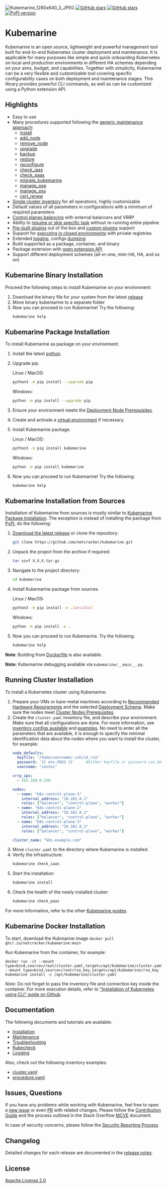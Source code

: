 ![Kubemarine_1280х640_3_JPEG](https://user-images.githubusercontent.com/5212888/162978291-63d55f19-7dc0-4126-ad39-cd69191e7e19.jpg)
[![GitHub stars](https://img.shields.io/github/v/release/Netcracker/Kubemarine)](https://github.com/Netcracker/KubeMarine/releases)
[![GitHub stars](https://img.shields.io/badge/contributions-welcome-orange.svg)](https://github.com/Netcracker/KubeMarine/blob/main/CONTRIBUTING.md)
[![PyPI version](https://badge.fury.io/py/kubemarine.svg)](https://badge.fury.io/py/kubemarine)

# Kubemarine

Kubemarine is an open source, lightweight and powerful management tool built for end-to-end Kubernetes cluster deployment and maintenance. It is applicable for many purposes like simple and quick onboarding Kubernetes on local and production environments in different HA schemes depending on your aims, budget, and capabilities. Together with simplicity, Kubemarine can be a very flexible and customizable tool covering specific configurability cases on both deployment and maintenance stages. This library provides powerful CLI commands, as well as can be customized using a Python extension API.

## Highlights
- Easy to use
- Many procedures supported following the [generic maintenance approach](documentation/Maintenance.md#basics):
  - [install](documentation/Installation.md#)
  - [add_node](documentation/Maintenance.md#add-node-procedure)
  - [remove_node](documentation/Maintenance.md#remove-node-procedure)
  - [upgrade](documentation/Maintenance.md#upgrade-procedure)
  - [backup](documentation/Maintenance.md#backup-procedure)
  - [restore](documentation/Maintenance.md#restore-procedure)
  - [reconfigure](documentation/Maintenance.md#reconfigure-procedure)
  - [check_iaas](documentation/Kubecheck.md#iaas-procedure)
  - [check_paas](documentation/Kubecheck.md#paas-procedure)
  - [migrate_kubemarine](documentation/Maintenance.md#kubemarine-migration-procedure)
  - [manage_psp](documentation/Maintenance.md#manage-psp-procedure)
  - [manage_pss](documentation/Maintenance.md#manage-pss-procedure)
  - [cert_renew](documentation/Maintenance.md#certificate-renew-procedure)
- [Single cluster inventory](documentation/Installation.md#configuration) for all operations, highly customizable
- Default values of all parameters in configurations with a minimum of required parameters
- [Control planes balancing](documentation/Installation.md#full-ha-scheme) with external balancers and VRRP
- Ability to [resume or skip specific task](documentation/Installation.md#tasks-list-redefinition) without re-running entire pipeline
- [Pre-built plugins](documentation/Installation.md#predefined-plugins) out of the box and [custom plugins](documentation/Installation.md#custom-plugins-installation-procedures) support
- Support for [executing in closed environments](documentation/Installation.md#installation-without-internet-resources) with private registries
- Extended [logging](documentation/Logging.md), configs [dumping](documentation/Installation.md#dump-files)
- Build supported as a package, container, and binary
- Package extension with [open extension API](documentation/PackageExtension.md)
- Support different deployment schemes (all-in-one, mini-HA, HA, and so on)

## Kubemarine Binary Installation
Proceed the following steps to install Kubemarine  on your environment:
1. Download the binary file for your system from the latest [release](https://github.com/Netcracker/KubeMarine/releases)
2. Move binary kubemarine to a separate folder 
3. Now you can proceed to run Kubemarine! Try the following:
   ```bash
   kubemarine help
   ```


## Kubemarine Package Installation
To install Kubemarine as package on your environment:
1. Install the latest [python](https://www.python.org/downloads/).
1. Upgrade pip.

   Linux / MacOS:
   ```bash
   python3 -m pip install --upgrade pip
   ```
   Windows:
   ```bash
   python -m pip install --upgrade pip
   ```
1. Ensure your environment meets the [Deployment Node Prerequisites](documentation/Installation.md#prerequisites-for-deployment-node).
1. Create and activate a [virtual environment](https://realpython.com/python-virtual-environments-a-primer/) if necessary.
1. Install Kubemarine package.

   Linux / MacOS:
   ```bash
   python3 -m pip install kubemarine
   ```
   Windows:
   ```bash
   python -m pip install kubemarine
   ```
1. Now you can proceed to run Kubemarine! Try the following:
   ```bash
   kubemarine help
   ```


## Kubemarine Installation from Sources
Installation of Kubemarine from sources is mostly similar to [Kubemarine Package Installation](#kubemarine-package-installation).
The exception is instead of installing the package from [PyPI](https://pypi.org/project/kubemarine/), do the following:
1. [Download the latest release](https://github.com/netcracker/kubemarine/releases) or clone the repository:
   ```bash
   git clone https://github.com/netcracker/kubemarine.git
   ```
1. Unpack the project from the archive if required:
   ```bash
   tar xzvf X.X.X.tar.gz
   ```
1. Navigate to the project directory:
   ```bash
   cd kubemarine
   ```
1. Install Kubemarine package from sources.

   Linux / MacOS:
   ```bash
   python3 -m pip install -e .[ansible]
   ```
   Windows:
   ```bash
   python -m pip install -e .
   ```
1. Now you can proceed to run Kubemarine. Try the following:
    ```bash
    kubemarine help
    ```

**Note**: Building from [Dockerfile](Dockerfile) is also available.


**Note:** Kubemarine debugging available via `kubemarine/__main__.py`.


## Running Cluster Installation
To install a Kubernetes cluster using Kubemarine:
1. Prepare your VMs or bare-metal machines according to [Recommended Hardware Requirements](documentation/Installation.md#recommended-hardware-requirements) and the selected [Deployment Scheme](documentation/Installation.md#deployment-schemes). Make sure the nodes meet [Cluster Nodes Prerequisites](documentation/Installation.md#prerequisites-for-cluster-nodes).
1. Create the `cluster.yaml` inventory file, and describe your environment. Make sure that all configurations are done. For more information, see [inventory configs available](documentation/Installation.md#configuration) and [examples](examples/cluster.yaml). No need to enter all the parameters that are available, it is enough to specify the minimal identification data about the nodes where you want to install the cluster, for example:
   ```yaml
   node_defaults:
     keyfile: "/home/username/.ssh/id_rsa"
     password: '{{ env.PASS }}'     #Either keyfile or password can be used.
     username: "centos"

   vrrp_ips:
     - 192.168.0.250

   nodes:
     - name: "k8s-control-plane-1"
       internal_address: "10.101.0.1"
       roles: ["balancer", "control-plane", "worker"]
     - name: "k8s-control-plane-2"
       internal_address: "10.101.0.2"
       roles: ["balancer", "control-plane", "worker"]
     - name: "k8s-control-plane-3"
       internal_address: "10.101.0.3"
       roles: ["balancer", "control-plane", "worker"]

   cluster_name: "k8s.example.com"
   ```
1. Move `cluster.yaml` to the directory where Kubemarine is installed.
1. Verify the infrastructure:
   ```bash
   kubemarine check_iaas
   ```
1. Start the installation:
   ```bash
   kubemarine install
   ```
1. Check the health of the newly installed cluster:
   ```bash
   kubemarine check_paas
   ```

For more information, refer to the other [Kubemarine guides](#documentation).

## Kubemarine Docker Installation
To start, download the Kubmarine image ```docker pull ghcr.io/netcracker/kubemarine:main```

Run Kubemarine from the container, for example:
   ```
   docker run -it --mount type=bind,source=/root/cluster.yaml,target=/opt/kubemarine/cluster.yaml --mount type=bind,source=/root/rsa_key,target=/opt/kubemarine/rsa_key kubemarine install -c /opt/kubemarine/cluster.yaml
   ```
   *Note*: Do not forget to pass the inventory file and connection key inside the container.
   For more execution details, refer to ["Installation of Kubernetes using CLI" guide on Github](https://github.com/Netcracker/kubemarine/blob/main/documentation/Installation.md#installation-of-kubernetes-using-cli).

## Documentation
The following documents and tutorials are available:
- [Installation](documentation/Installation.md)
- [Maintenance](documentation/Maintenance.md)
- [Troubleshooting](documentation/Troubleshooting.md)
- [Kubecheck](documentation/Kubecheck.md)
- [Logging](documentation/Logging.md)

Also, check out the following inventory examples:
- [cluster.yaml](examples/cluster.yaml)
- [procedure.yaml](examples/procedure.yaml)

## Issues, Questions
If you have any problems while working with Kubemarine, feel free to open a [new issue](https://github.com/netcracker/kubemarine/issues) or even
[PR](https://github.com/netcracker/kubemarine/pulls) with related changes.
Please follow the [Contribution Guide](CONTRIBUTING.md ) and the process outlined in the Stack Overflow [MCVE](https://stackoverflow.com/help/mcve) document.

In case of security concerns, please follow the [Security Reporting Process](SECURITY.md)
## Changelog
Detailed changes for each release are documented in the [release notes](https://github.com/netcracker/kubemarine/releases).

## License
[Apache License 2.0](LICENSE)
